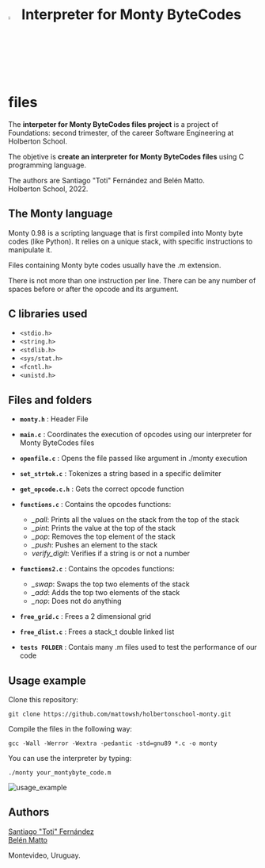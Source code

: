 # <a  href="https://www.python.org/"> <img src="https://upload.wikimedia.org/wikipedia/commons/thumb/1/1f/Python_logo_01.svg/800px-Python_logo_01.svg.png" alt="Python Language" width=4% heigth=4% ></img></a> Interpreter for Monty ByteCodes files
The **interpeter for Monty ByteCodes files project** is a project of Foundations: second trimester, of the career Software Engineering at Holberton School.

The objetive is **create an interpreter for Monty ByteCodes files** using C programming language.

The authors are Santiago "Toti" Fernández and Belén Matto.  
Holberton School, 2022.  

## The Monty language
Monty 0.98 is a scripting language that is first compiled into Monty byte codes (like Python). It relies on a unique stack, with specific instructions to manipulate it.

Files containing Monty byte codes usually have the .m extension.

There is not more than one instruction per line. There can be any number of spaces before or after the opcode and its argument.

## C libraries used
- `<stdio.h>`
- `<string.h>`
- `<stdlib.h>`
- `<sys/stat.h>`
- `<fcntl.h>`
- `<unistd.h>`

## Files and folders
- **`monty.h`** : Header File
- **`main.c`** : Coordinates the execution of opcodes using our interpreter for Monty ByteCodes files
- **`openfile.c`** : Opens the file passed like argument in ./monty execution
- **`set_strtok.c`** : Tokenizes a string based in a specific delimiter
- **`get_opcode.c.h`** : Gets the correct opcode function
- **`functions.c`** : Contains the opcodes functions: 
	- *_pall*: Prints all the values on the stack from the top of the stack
	- *_pint*: Prints the value at the top of the stack
	- *_pop*: Removes the top element of the stack
	- *_push*: Pushes an element to the stack
	- *verify_digit*: Verifies if a string is or not a number
- **`functions2.c`** : Contains the opcodes functions:
	- *_swap*: Swaps the top two elements of the stack
	- *_add*: Adds the top two elements of the stack
	- *_nop*: Does not do anything
- **`free_grid.c`** : Frees a 2 dimensional grid
- **`free_dlist.c`** : Frees a stack_t double linked list

- **`tests FOLDER`** : Contais many .m files used to test the performance of our code

## Usage example
Clone this repository:

    git clone https://github.com/mattowsh/holbertonschool-monty.git

Compile the files in the following way:

    gcc -Wall -Werror -Wextra -pedantic -std=gnu89 *.c -o monty

You can use the interpreter by typing:

	./monty your_montybyte_code.m


![usage_example](https://user-images.githubusercontent.com/103126719/185729230-225fa299-250f-4ea3-b60f-f99296f88f5c.png)


## Authors
[Santiago "Toti" Fernández](https://www.linkedin.com/in/santiago-fern%C3%A1ndez-801641230/)  
[Belén Matto](https://www.linkedin.com/in/mattobelen/) 

Montevideo, Uruguay.
